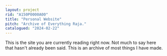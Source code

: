 ```yaml
---
layout: project
rid: "A150P0000A00"
title: "Personal Website"
pitch: "Archive of Everything Raja."
catalogued: "2024-02-22"
---
```


This is the site you are currently reading right now. Not much to say here that
hasn't already been said. This is an archive of most things I have made.


